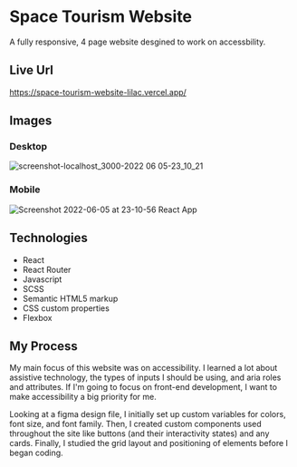 # Space Tourism Website
A fully responsive, 4 page website desgined to work on accessbility.

## Live Url
https://space-tourism-website-lilac.vercel.app/

## Images
### Desktop
![screenshot-localhost_3000-2022 06 05-23_10_21](https://user-images.githubusercontent.com/72288176/172105423-8187a182-41e8-4dbc-9e9f-c8599795feb4.png)
### Mobile
![Screenshot 2022-06-05 at 23-10-56 React App](https://user-images.githubusercontent.com/72288176/172105455-0372a4ba-0d56-42a2-896f-b4eaa3d19805.png)

## Technologies
* React
* React Router
* Javascript
* SCSS
* Semantic HTML5 markup
* CSS custom properties
* Flexbox



## My Process
My main focus of this website was on accessibility. I learned a lot about assistive technology, the types of inputs I should be using, and aria roles and attributes. If I'm going to focus on front-end development, I want to make accessibility a big priority for me.

Looking at a figma design file, I initially set up custom variables for colors, font size, and font family. Then, I created custom components used throughout the site like buttons (and their interactivity states) and any cards. Finally, I studied the grid layout and positioning of elements before I began coding.

